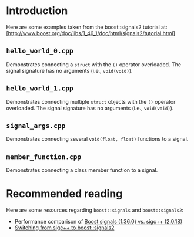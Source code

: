 Introduction
============

Here are some examples taken from the boost::signals2 tutorial at: [http://www.boost.org/doc/libs/1_46_1/doc/html/signals2/tutorial.html]


`hello_world_0.cpp`
-------------------

Demonstrates connecting a `struct` with the `()` operator overloaded.  The signal signature has no arguments (i.e., `void(void)`).


`hello_world_1.cpp`
-------------------

Demonstrates connecting multiple `struct` objects with the `()` operator overloaded.  The signal signature has no arguments (i.e., `void(void)`).


`signal_args.cpp`
-------------------

Demonstrates connecting several `void(float, float)` functions to a signal.


`member_function.cpp`
-------------------

Demonstrates connecting a class member function to a signal.


Recommended reading
===================

Here are some resources regarding `boost::signals` and `boost::signals2`:

 - Performance comparison of [Boost signals (1.36.0) vs. sigc++ (2.0.18)](http://silvermace.com/2008/08/boost-signals-1360-vs-sigc-2018/)
 - [Switching from sigc++ to boost::signals2](http://ardour.org/development/signals)
